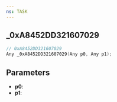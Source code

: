 ```yaml
---
ns: TASK
---
```

## _0xA8452DD321607029

```c
// 0xA8452DD321607029
Any _0xA8452DD321607029(Any p0, Any p1);
```

## Parameters
* **p0**:
* **p1**:
